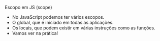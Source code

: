 
Escopo em JS (scope)

- No JavaScript podemos ter vários escopos.
- O global, que é iniciado em todas as aplicações.
- Os locais, que podem existir em várias instruções como as funções.
- Vamos ver na prática!